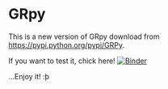 # GRpy
This is a new version of GRpy download from https://pypi.python.org/pypi/GRPy.

If you want to test it, chick here!  [![Binder](http://mybinder.org/badge.svg)](http://mybinder.org/status/nataly-nicole/grpy)

...Enjoy it! :þ
